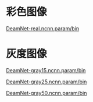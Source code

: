 
# 彩色图像 

[DeamNet-real.ncnn.param/bin](https://github.com/Dream-gpc/DeamNet-ncnn-windows/releases/download/DeamNet-ncnn-models/DeamNet-real.ncnn.zip)


# 灰度图像  

[DeamNet-gray15.ncnn.param/bin](https://github.com/Dream-gpc/DeamNet-ncnn-windows/releases/download/DeamNet-ncnn-models/DeamNet-gray15.ncnn.zip)


[DeamNet-gray25.ncnn.param/bin](https://github.com/Dream-gpc/DeamNet-ncnn-windows/releases/download/DeamNet-ncnn-models/DeamNet-gray25.ncnn.zip)

[DeamNet-gray50.ncnn.param/bin](https://github.com/Dream-gpc/DeamNet-ncnn-windows/releases/download/DeamNet-ncnn-models/DeamNet-gray50.ncnn.zip)

